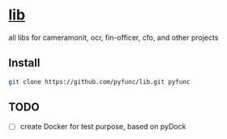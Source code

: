 # [lib](http://lib.pyfunc.com)

all libs for cameramonit, ocr, fin-officer, cfo, and other projects


## Install

```bash
git clone https://github.com/pyfunc/lib.git pyfunc
```


## TODO

+ [ ] create Docker for test purpose, based on pyDock